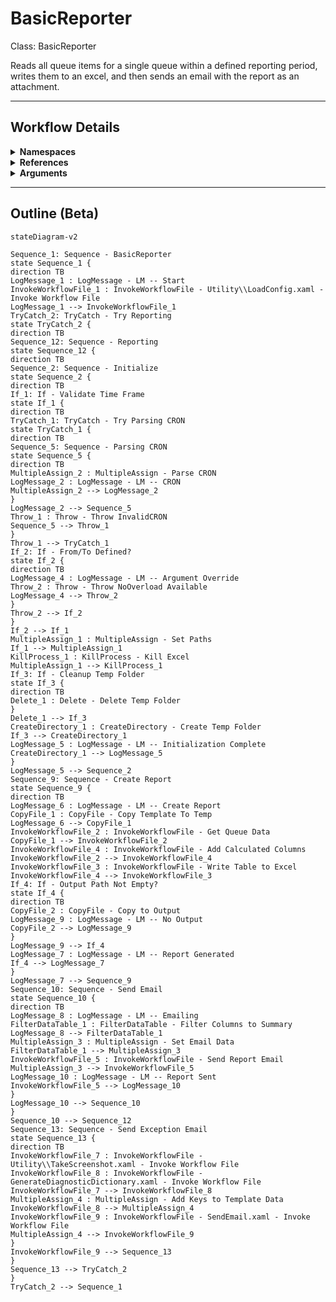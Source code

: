# BasicReporter
Class: BasicReporter

Reads all queue items for a single queue within a defined reporting period, writes them to an excel, and then sends an email with the report as an attachment.

<hr />

## Workflow Details
<details>
    <summary>
    <b>Namespaces</b>
    </summary>

    - System
- System.Activities
- System.Activities.Statements
- System.Collections
- System.Collections.Generic
- System.Collections.ObjectModel
- System.IO
- System.Linq
- UiPath.Core.Activities
- System.Reflection
- System.Runtime.Serialization
- System.Activities.Runtime.Collections
- Cronos
- System.Linq.Expressions
- UiPath.Core
- GlobalVariablesNamespace
- GlobalConstantsNamespace
- System.Diagnostics
- System.ComponentModel
- UiPath.Platform.ResourceHandling
- System.Data
- Newtonsoft.Json.Linq
- Newtonsoft.Json
- System.Dynamic
- Newtonsoft.Json.Linq
- Newtonsoft.Json
- System.Dynamic
- System.Xml.Serialization
- System.Xml.Serialization
- UiPath.Excel
- UiPath.Excel.Activities.Business


</details>
<details>
    <summary>
    <b>References</b>
    </summary>

    - Cronos
- Microsoft.CSharp
- Microsoft.PowerShell.Commands.Diagnostics
- Microsoft.VisualBasic
- Microsoft.Win32.Primitives
- netstandard
- Newtonsoft.Json
- NPOI
- PresentationFramework
- System
- System.Activities
- System.Collections
- System.Collections.Immutable
- System.ComponentModel
- System.ComponentModel.EventBasedAsync
- System.ComponentModel.Primitives
- System.ComponentModel.TypeConverter
- System.Configuration.ConfigurationManager
- System.Console
- System.Core
- System.Data
- System.Data.Common
- System.Data.SqlClient
- System.Diagnostics.DiagnosticSource
- System.Diagnostics.EventLog
- System.Diagnostics.FileVersionInfo
- System.Diagnostics.PerformanceCounter
- System.Diagnostics.Process
- System.Diagnostics.TextWriterTraceListener
- System.Diagnostics.TraceSource
- System.IO.FileSystem.AccessControl
- System.IO.FileSystem.DriveInfo
- System.IO.FileSystem.Watcher
- System.IO.Packaging
- System.Linq
- System.Linq.Expressions
- System.Linq.Parallel
- System.Linq.Queryable
- System.Memory
- System.Memory.Data
- System.ObjectModel
- System.Private.CoreLib
- System.Private.DataContractSerialization
- System.Private.ServiceModel
- System.Private.Uri
- System.Private.Xml
- System.Reflection.DispatchProxy
- System.Reflection.Metadata
- System.Reflection.TypeExtensions
- System.Runtime.Serialization
- System.Runtime.Serialization.Formatters
- System.Runtime.Serialization.Primitives
- System.Security.Permissions
- System.ServiceModel
- System.ServiceModel.Activities
- System.Xaml
- System.Xml
- System.Xml.Linq
- UiPath.Excel
- UiPath.Excel.Activities
- UiPath.Excel.Activities.Design
- UiPath.Platform
- UiPath.Studio.Constants
- UiPath.System.Activities
- UiPath.System.Activities.Design
- UiPath.System.Activities.ViewModels
- UiPath.Workflow
- WindowsBase


</details>
<details>
    <summary>
    <b>Arguments</b>
    </summary>

    <table><tr><th>Name</th><th>Direction</th><th>Type</th><th>Description</th></tr><tr><td>in_OutputFolder</td><td>InArgument</td><td>x:String</td><td>If defined, the process will also copy the report generated to this folder.</td></tr><tr><td>in_CRON</td><td>InArgument</td><td>x:String</td><td>A CRON expression to determine what the reporting period is. This should match the CRON expression used in the trigger for this Entry Point for most cases.</td></tr><tr><td>in_From</td><td>InArgument</td><td>s:DateTime</td><td>If defined, overrides the start of the reporting period to this value. in_To must also be defined if using this overload.</td></tr><tr><td>in_To</td><td>InArgument</td><td>s:DateTime</td><td>If defined, overrides the end of the reporting period to this value. in_From must also be defined if using this overload.</td></tr><tr><td>in_ConfigPath</td><td>InArgument</td><td>x:String</td><td>The path to the config file to load for this process.</td></tr><tr><td>in_IgnoreSheets</td><td>InArgument</td><td>s:String[]</td><td>A list of the sheets to ignore loading into the Config.</td></tr></table>
    
</details>

<hr />

## Outline (Beta)

```mermaid
stateDiagram-v2

Sequence_1: Sequence - BasicReporter
state Sequence_1 {
direction TB
LogMessage_1 : LogMessage - LM -- Start
InvokeWorkflowFile_1 : InvokeWorkflowFile - Utility\\LoadConfig.xaml - Invoke Workflow File
LogMessage_1 --> InvokeWorkflowFile_1
TryCatch_2: TryCatch - Try Reporting
state TryCatch_2 {
direction TB
Sequence_12: Sequence - Reporting
state Sequence_12 {
direction TB
Sequence_2: Sequence - Initialize
state Sequence_2 {
direction TB
If_1: If - Validate Time Frame
state If_1 {
direction TB
TryCatch_1: TryCatch - Try Parsing CRON
state TryCatch_1 {
direction TB
Sequence_5: Sequence - Parsing CRON
state Sequence_5 {
direction TB
MultipleAssign_2 : MultipleAssign - Parse CRON
LogMessage_2 : LogMessage - LM -- CRON
MultipleAssign_2 --> LogMessage_2
}
LogMessage_2 --> Sequence_5
Throw_1 : Throw - Throw InvalidCRON
Sequence_5 --> Throw_1
}
Throw_1 --> TryCatch_1
If_2: If - From/To Defined?
state If_2 {
direction TB
LogMessage_4 : LogMessage - LM -- Argument Override
Throw_2 : Throw - Throw NoOverload Available
LogMessage_4 --> Throw_2
}
Throw_2 --> If_2
}
If_2 --> If_1
MultipleAssign_1 : MultipleAssign - Set Paths
If_1 --> MultipleAssign_1
KillProcess_1 : KillProcess - Kill Excel
MultipleAssign_1 --> KillProcess_1
If_3: If - Cleanup Temp Folder
state If_3 {
direction TB
Delete_1 : Delete - Delete Temp Folder
}
Delete_1 --> If_3
CreateDirectory_1 : CreateDirectory - Create Temp Folder
If_3 --> CreateDirectory_1
LogMessage_5 : LogMessage - LM -- Initialization Complete
CreateDirectory_1 --> LogMessage_5
}
LogMessage_5 --> Sequence_2
Sequence_9: Sequence - Create Report
state Sequence_9 {
direction TB
LogMessage_6 : LogMessage - LM -- Create Report
CopyFile_1 : CopyFile - Copy Template To Temp
LogMessage_6 --> CopyFile_1
InvokeWorkflowFile_2 : InvokeWorkflowFile - Get Queue Data
CopyFile_1 --> InvokeWorkflowFile_2
InvokeWorkflowFile_4 : InvokeWorkflowFile - Add Calculated Columns
InvokeWorkflowFile_2 --> InvokeWorkflowFile_4
InvokeWorkflowFile_3 : InvokeWorkflowFile - Write Table to Excel
InvokeWorkflowFile_4 --> InvokeWorkflowFile_3
If_4: If - Output Path Not Empty?
state If_4 {
direction TB
CopyFile_2 : CopyFile - Copy to Output
LogMessage_9 : LogMessage - LM -- No Output
CopyFile_2 --> LogMessage_9
}
LogMessage_9 --> If_4
LogMessage_7 : LogMessage - LM -- Report Generated
If_4 --> LogMessage_7
}
LogMessage_7 --> Sequence_9
Sequence_10: Sequence - Send Email
state Sequence_10 {
direction TB
LogMessage_8 : LogMessage - LM -- Emailing
FilterDataTable_1 : FilterDataTable - Filter Columns to Summary
LogMessage_8 --> FilterDataTable_1
MultipleAssign_3 : MultipleAssign - Set Email Data
FilterDataTable_1 --> MultipleAssign_3
InvokeWorkflowFile_5 : InvokeWorkflowFile - Send Report Email
MultipleAssign_3 --> InvokeWorkflowFile_5
LogMessage_10 : LogMessage - LM -- Report Sent
InvokeWorkflowFile_5 --> LogMessage_10
}
LogMessage_10 --> Sequence_10
}
Sequence_10 --> Sequence_12
Sequence_13: Sequence - Send Exception Email
state Sequence_13 {
direction TB
InvokeWorkflowFile_7 : InvokeWorkflowFile - Utility\\TakeScreenshot.xaml - Invoke Workflow File
InvokeWorkflowFile_8 : InvokeWorkflowFile - GenerateDiagnosticDictionary.xaml - Invoke Workflow File
InvokeWorkflowFile_7 --> InvokeWorkflowFile_8
MultipleAssign_4 : MultipleAssign - Add Keys to Template Data
InvokeWorkflowFile_8 --> MultipleAssign_4
InvokeWorkflowFile_9 : InvokeWorkflowFile - SendEmail.xaml - Invoke Workflow File
MultipleAssign_4 --> InvokeWorkflowFile_9
}
InvokeWorkflowFile_9 --> Sequence_13
}
Sequence_13 --> TryCatch_2
}
TryCatch_2 --> Sequence_1
```